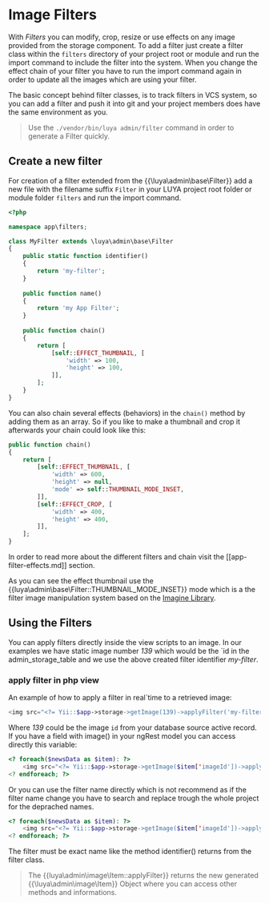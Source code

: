 # Image Filters

With *Filters* you can modify, crop, resize or use effects on any image provided from the storage component. To add a filter just create a filter class within the `filters` directory of your project root or module and run the import command to include the filter into the system. When you change the effect chain of your filter you have to run the import command again in order to update all the images which are using your filter.

The basic concept behind filter classes, is to track filters in VCS system, so you can add a filter and push it into git and your project members does have the same environment as you.

> Use the `./vendor/bin/luya admin/filter` command in order to generate a Filter quickly.

## Create a new filter

For creation of a filter extended from the {{\luya\admin\base\Filter}} add a new file with the filename suffix `Filter` in your LUYA project root folder or module folder `filters` and run the import command.

```php
<?php

namespace app\filters;

class MyFilter extends \luya\admin\base\Filter
{    
    public static function identifier()
    {
        return 'my-filter';
    }
    
    public function name()
    {
        return 'my App Filter';
    }
    
    public function chain()
    {
        return [
            [self::EFFECT_THUMBNAIL, [
                'width' => 100,
                'height' => 100,
            ]],
        ];
    }
}
```

You can also chain several effects (behaviors) in the `chain()` method by adding them as an array. So if you like to make a thumbnail and crop it afterwards your chain could look like this:

```php
public function chain()
{
    return [
        [self::EFFECT_THUMBNAIL, [
            'width' => 600,
            'height' => null,
            'mode' => self::THUMBNAIL_MODE_INSET,
        ]],
        [self::EFFECT_CROP, [
            'width' => 400,
            'height' => 400,
        ]],
    ];
}
```

In order to read more about the different filters and chain visit the [[app-filter-effects.md]] section.

As you can see the effect thumbnail use the {{luya\admin\base\Filter::THUMBNAIL_MODE_INSET}} mode which is a the filter image manipulation system based on the [Imagine Library](https://github.com/avalanche123/Imagine).

## Using the Filters

You can apply filters directly inside the view scripts to an image. In our examples we have static image number *139* which would be the `id in the admin_storage_table and we use the above created filter identifier *my-filter*.

### apply filter in php view

An example of how to apply a filter in real`time to a retrieved image:

```php
<img src="<?= Yii::$app->storage->getImage(139)->applyFilter('my-filter')->source; ?>" border="0" />
```

Where *139* could be the image `id` from your database source active record. If you have a field with image() in your ngRest model you can access directly this variable:

```php
<? foreach($newsData as $item): ?>
    <img src="<?= Yii::$app->storage->getImage($item['imageId'])->applyFilter(\app\filters\MyFilter::identifier())->source; ?>" border="0" />
<? endforeach; ?>
```

Or you can use the filter name directly which is not recommend as if the filter name change you have to search and replace trough the whole project for the deprached names.

```php
<? foreach($newsData as $item): ?>
    <img src="<?= Yii::$app->storage->getImage($item['imageId'])->applyFilter('my-filter')->source; ?>" border="0" />
<? endforeach; ?>
```

The filter must be exact name like the method identifier() returns from the filter class.

> The {{luya\admin\image\Item::applyFilter}} returns the new generated {{\luya\admin\image\Item}} Object where you can access other methods and informations.
